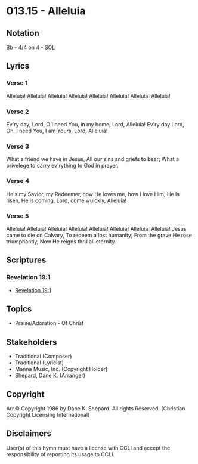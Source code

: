 # 013.15 - Alleluia

## Notation

Bb - 4/4 on 4 - SOL

## Lyrics

### Verse 1

Alleluia! Alleluia! Alleluia! Alleluia! Alleluia! Alleluia! Alleluia! Alleluia!

### Verse 2

Ev'ry day, Lord, O I need You, in my home, Lord, Alleluia! Ev'ry day Lord, Oh, I need You, I am Yours, Lord, Alleluia!

### Verse 3

What a friend we have in Jesus, All our sins and griefs to bear; What a privelege to carry ev'rything to God in prayer.

### Verse 4

He's my Savior, my Redeemer, how He loves me, how I love Him; He is risen, He is coming, Lord, come wuickly, Alleluia!

### Verse 5

Alleluia! Alleluia! Alleluia! Alleluia! Alleluia! Alleluia! Alleluia! Alleluia! Jesus came to die on Calvary, To redeem a lost humanity; From the grave He rose triumphantly, Now He reigns thru all eternity.


## Scriptures

### Revelation 19:1

- [Revelation 19:1](https://www.biblegateway.com/passage/?search=Revelation%2019%3A1)


## Topics

- Praise/Adoration - Of Christ

## Stakeholders

- Traditional (Composer)
- Traditional (Lyricist)
- Manna Music, Inc. (Copyright Holder)
- Shepard, Dane K. (Arranger)

## Copyright

Arr.© Copyright 1986 by Dane K. Shepard. All rights Reserved.
(Christian Copyright Licensing International)

## Disclaimers

User(s) of this hymn must have a license with CCLI and accept the responsibility of reporting its usage to CCLI.

